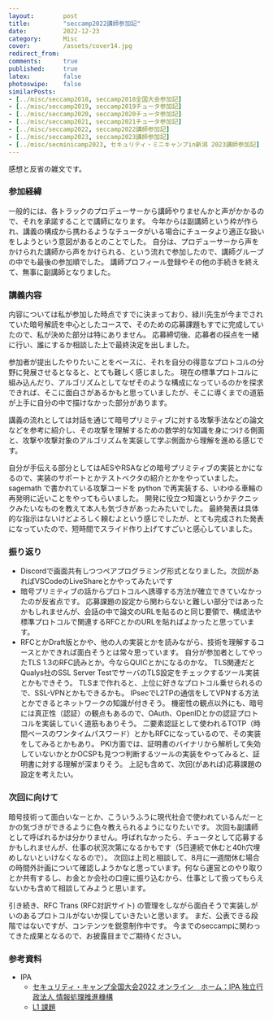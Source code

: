 ```yaml
---
layout:        post
title:         "seccamp2022講師参加記"
date:          2022-12-23
category:      Misc
cover:         /assets/cover14.jpg
redirect_from:
comments:      true
published:     true
latex:         false
photoswipe:    false
similarPosts:
- [../misc/seccamp2018, seccamp2018全国大会参加記]
- [../misc/seccamp2019, seccamp2019チュータ参加記]
- [../misc/seccamp2020, seccamp2020チュータ参加記]
- [../misc/seccamp2021, seccamp2021チュータ参加記]
- [../misc/seccamp2022, seccamp2022講師参加記]
- [../misc/seccamp2023, seccamp2023講師参加記]
- [../misc/secminicamp2023, セキュリティ・ミニキャンプin新潟 2023講師参加記]
---
```


感想と反省の雑文です。

### 参加経緯

一般的には、各トラックのプロデューサーから講師やりませんかと声がかかるので、それを承諾することで講師になります。
今年からは副講師という枠が作られ、講義の構成から携わるようなチュータがいる場合にチュータより適正な扱いをしようという意図があるとのことでした。
自分は、プロデューサーから声をかけられた講師から声をかけられる、という流れで参加したので、講師グループの中でも最後の参加順でした。
講師プロフィール登録やその他の手続きを終えて、無事に副講師となりました。

### 講義内容

内容については私が参加した時点ですでに決まっており、緑川先生が今までされていた暗号解読を中心としたコースで、そのための応募課題もすでに完成していたので、私が決めた部分は特にありません。
応募締切後、応募者の採点を一緒に行い、誰にするか相談した上で最終決定を出しました。

参加者が提出したやりたいことをベースに、それを自分の得意なプロトコルの分野に発展させるとなると、とても難しく感じました。
現在の標準プロトコルに組み込んだり、アルゴリズムとしてなぜそのような構成になっているのかを探求できれば、そこに面白さがあるかもと思っていましたが、そこに導くまでの道筋が上手に自分の中で描けなかった部分があります。

講義の流れとしては対話を通じて暗号プリミティブに対する攻撃手法などの論文などを参考に紹介し、その攻撃を理解するための数学的な知識を身につける側面と、攻撃や攻撃対象のアルゴリズムを実装して学ぶ側面から理解を進める感じです。

自分が手伝える部分としてはAESやRSAなどの暗号プリミティブの実装とかになるので、実装のサポートとかテストベクタの紹介とかをやっていました。
sagemath で書かれている攻撃コードを python で再実装する、いわゆる車輪の再発明に近いことをやってもらいました。
開発に役立つ知識というかテクニックみたいなものを教えて本人も気づきがあったみたいでした。
最終発表は具体的な指示はないけどよろしく頼むよという感じでしたが、とても完成された発表になっていたので、短時間でスライド作り上げてすごいと感心していました。

### 振り返り

- Discordで画面共有しつつペアプログラミング形式となりました。次回があればVSCodeのLiveShareとかやってみたいです
- 暗号プリミティブの話からプロトコルへ誘導する方法が確立できていなかったのが反省点です。
  応募課題の設定から関わらないと難しい部分ではあったかもしれませんが、会話の中で論文のURLを貼るのと同じ要領で、構成法や標準プロトコルで関連するRFCとかのURLを貼ればよかったと思っています。
- RFCとかDraft版とかや、他の人の実装とかを読みながら、技術を理解するコースとかできれば面白そうとは常々思っています。
  自分が参加者としてやったTLS 1.3のRFC読みとか。今ならQUICとかになるのかな。
  TLS関連だとQualys社のSSL Server TestでサーバのTLS設定をチェックするツール実装とかもできそう。
  TLSまで作れると、上位に好きなプロトコル乗せられるので、SSL-VPNとかもできるかも。
  IPsecでL2TPの通信をしてVPNする方法とかできるとネットワークの知識が付きそう。
  機密性の観点以外にも、暗号には真正性（認証）の観点もあるので、OAuth、OpenIDとかの認証プロトコルを実装していく道筋もありそう。
  二要素認証として使われるTOTP（時間ベースのワンタイムパスワード）とかもRFCになっているので、その実装をしてみるとかもあり。
  PKI方面では、証明書のバイナリから解析して失効していないかとかOCSPも見つつ判断するツールの実装をやってみると、証明書に対する理解が深まりそう。
  上記も含めて、次回(があれば)応募課題の設定を考えたい。

### 次回に向けて

暗号技術って面白いなーとか、こういうふうに現代社会で使われているんだーとかの気づきができるように色々教えられるようになりたいです。
次回も副講師として呼ばれるかは分かりません。呼ばれなかったら、チュータとして応募するかもしれませんが、仕事の状況次第になるかもです（5日連続で休むと40h穴埋めしないといけなくなるので）。
次回は上司と相談して、8月に一週間休む場合の時間外計画について確認しようかなと思っています。何なら運営とのやり取りとか共有するし、お金とか会社の口座に振り込むから、仕事として扱ってもらえないかも含めて相談してみようと思います。

引き続き、RFC Trans (RFC対訳サイト) の管理をしながら面白そうで実装しがいのあるプロトコルがないか探していきたいと思います。
まだ、公表できる段階ではないですが、コンテンツを鋭意制作中です。
今までのseccampに関わってきた成果となるので、お披露目までご期待ください。



### 参考資料
- IPA
    - [セキュリティ・キャンプ全国大会2022 オンライン　ホーム：IPA 独立行政法人 情報処理推進機構](https://warp.ndl.go.jp/info:ndljp/pid/12446699/www.ipa.go.jp/jinzai/camp/2022/zenkoku2022_index.html)
    - [L1 課題](https://warp.ndl.go.jp/info:ndljp/pid/12446699/www.ipa.go.jp/files/000097402.txt)
